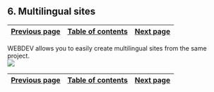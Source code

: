 
## 6. Multilingual sites
			

| [Previous page](../Concepts_WB/1410087462.md) | [Table of contents](../Concepts_WB/1410087102.md) | [Next page](../Concepts_WB/1410087464.md) |
| --- | --- | --- |



<a name="NOTE1"></a>
<a name="NOTE1_1"></a>
WEBDEV allows you to easily create multilingual sites from the same project.<br>![](https://doc.pcsoft.fr/en-US/images/image.awp?langid=3&name=P4-Site_multilingue.gif)


| [Previous page](../Concepts_WB/1410087462.md) | [Table of contents](../Concepts_WB/1410087102.md) | [Next page](../Concepts_WB/1410087464.md) |
| --- | --- | --- |




